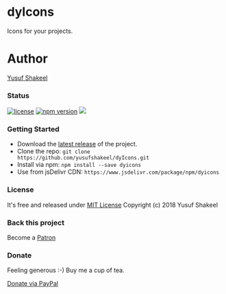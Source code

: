 # dyIcons
Icons for your projects.

# Author
[Yusuf Shakeel](https://github.com/yusufshakeel)

### Status

[![license](https://img.shields.io/badge/license-MIT-blue.svg)](https://github.com/yusufshakeel/dyIcons)
[![npm version](https://img.shields.io/badge/npm-0.1.0-blue.svg)](https://www.npmjs.com/package/dyIcons)
[![](https://data.jsdelivr.com/v1/package/npm/dyicons/badge)](https://www.jsdelivr.com/package/npm/dyicons)

### Getting Started
* Download the [latest release](https://github.com/yusufshakeel/dyIcons/releases) of the project.
* Clone the repo: `git clone https://github.com/yusufshakeel/dyIcons.git`
* Install via npm: `npm install --save dyicons`
* Use from jsDelivr CDN: `https://www.jsdelivr.com/package/npm/dyicons`

### License
It's free and released under [MIT License](https://github.com/yusufshakeel/dyIcons/blob/master/LICENSE) Copyright (c) 2018 Yusuf Shakeel

### Back this project

Become a [Patron](https://www.patreon.com/yusufshakeel)

### Donate
Feeling generous :-) Buy me a cup of tea.

[Donate via PayPal](https://www.paypal.me/yusufshakeel)